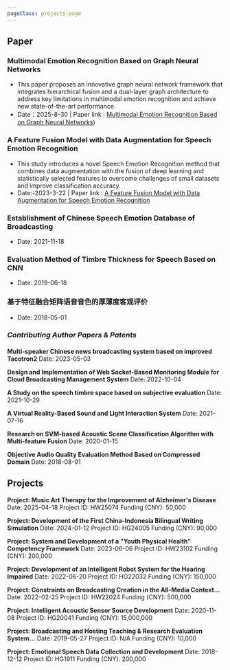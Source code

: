 ```yaml
---
pageClass: projects-page
---
```


## Paper

### Multimodal Emotion Recognition Based on Graph Neural Networks

- This paper proposes an innovative graph neural network framework that integrates hierarchical fusion and a dual-layer graph architecture to address key limitations in multimodal emotion recognition and achieve new state-of-the-art performance.
- Date：2025-8-30 |  Paper link :  [Multimodal Emotion Recognition Based on Graph Neural Networks](https://www.mdpi.com/2076-3417/15/17/9622))

### A Feature Fusion Model with Data Augmentation for Speech Emotion Recognition

- This study introduces a novel Speech Emotion Recognition method that combines data augmentation with the fusion of deep learning and statistically selected features to overcome challenges of small datasets and improve classification accuracy.
- Date:-2023-3-22 | Paper link :   [A Feature Fusion Model with Data Augmentation for Speech Emotion Recognition](https://www.mdpi.com/2076-3417/13/7/4124)

### Establishment of Chinese Speech Emotion Database of Broadcasting

- Date: 2021-11-18

### Evaluation Method of Timbre Thickness for Speech Based on CNN

- Date: 2019-06-18

### 基于特征融合矩阵语音音色的厚薄度客观评价

- Date: 2018-05-01



### *Contributing Author Papers & Patents*

#### 

**Multi-speaker Chinese news broadcasting system based on improved Tacotron2**
Date: 2023-05-03

**Design and Implementation of Web Socket-Based Monitoring Module for Cloud Broadcasting Management System**
Date: 2022-10-04

**A Study on the speech timbre space based on subjective evaluation**
Date: 2021-10-29

**A Virtual Reality-Based Sound and Light Interaction System**
Date: 2021-07-16

**Research on SVM-based Acoustic Scene Classification Algorithm with Multi-feature Fusion**
Date: 2020-01-15

**Objective Audio Quality Evaluation Method Based on Compressed Domain**
Date: 2018-08-01




## Projects

**Project: Music Art Therapy for the Improvement of Alzheimer's Disease**
Date: 2025-04-18
Project ID: HW25074
Funding (CNY): 50,000

**Project: Development of the First China-Indonesia Bilingual Writing Simulation**
Date: 2024-01-12
Project ID: HG24005
Funding (CNY): 90,000

**Project: System and Development of a "Youth Physical Health" Competency Framework**
Date: 2023-06-06
Project ID: HW23102
Funding (CNY): 200,000

**Project: Development of an Intelligent Robot System for the Hearing Impaired**
Date: 2022-06-20
Project ID: HG22032
Funding (CNY): 150,000

**Project: Constraints on Broadcasting Creation in the All-Media Context...**
Date: 2022-02-25
Project ID: HW22024
Funding (CNY): 500,000

**Project: Intelligent Acoustic Sensor Source Development**
Date: 2020-11-08
Project ID: HG20041
Funding (CNY): 15,000,000

**Project: Broadcasting and Hosting Teaching & Research Evaluation System...**
Date: 2019-05-27
Project ID: N/A
Funding (CNY): 10,000

**Project: Emotional Speech Data Collection and Development**
Date: 2018-12-12
Project ID: HG1911
Funding (CNY): 200,000





</ProjectCard>

<style lang="stylus">

.projects-page
  background-color #fafbfc

</style>
